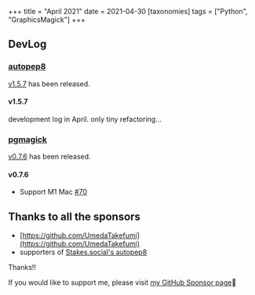 +++
title = "April 2021"
date = 2021-04-30
[taxonomies]
tags = ["Python", "GraphicsMagick"]
+++

## DevLog

### [autopep8](https://github.com/hhatto/autopep8)

[v1.5.7](https://github.com/hhatto/autopep8/releases/tag/v1.5.7) has been released.

#### v1.5.7

development log in April. only tiny refactoring...


### [pgmagick](https://github.com/hhatto/pgmagick)

[v0.7.6](https://github.com/hhatto/pgmagick/releases/tag/ver0.7.6) has been released.

#### v0.7.6

* Support M1 Mac [#70](https://github.com/hhatto/pgmagick/pull/70)


## Thanks to all the sponsors
* [https://github.com/UmedaTakefumi](https://github.com/UmedaTakefumi)
* supporters of [Stakes.social's autopep8](https://stakes.social/0x6FC83305afb1083CE1Db511d252B47A38CFCE1f7)

Thanks!!

If you would like to support me, please visit [my GitHub Sponsor page](https://github.com/sponsors/hhatto)🚪 

<!-- more -->
